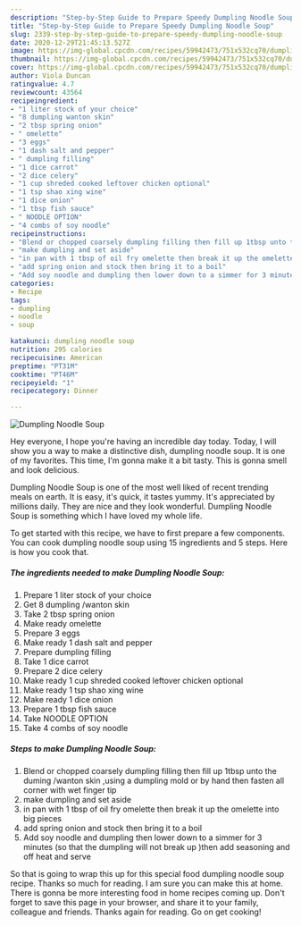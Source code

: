 ```yaml
---
description: "Step-by-Step Guide to Prepare Speedy Dumpling Noodle Soup"
title: "Step-by-Step Guide to Prepare Speedy Dumpling Noodle Soup"
slug: 2339-step-by-step-guide-to-prepare-speedy-dumpling-noodle-soup
date: 2020-12-29T21:45:13.527Z
image: https://img-global.cpcdn.com/recipes/59942473/751x532cq70/dumpling-noodle-soup-recipe-main-photo.jpg
thumbnail: https://img-global.cpcdn.com/recipes/59942473/751x532cq70/dumpling-noodle-soup-recipe-main-photo.jpg
cover: https://img-global.cpcdn.com/recipes/59942473/751x532cq70/dumpling-noodle-soup-recipe-main-photo.jpg
author: Viola Duncan
ratingvalue: 4.7
reviewcount: 43564
recipeingredient:
- "1 liter stock of your choice"
- "8 dumpling wanton skin"
- "2 tbsp spring onion"
- " omelette"
- "3 eggs"
- "1 dash salt and pepper"
- " dumpling filling"
- "1 dice carrot"
- "2 dice celery"
- "1 cup shreded cooked leftover chicken optional"
- "1 tsp shao xing wine"
- "1 dice onion"
- "1 tbsp fish sauce"
- " NOODLE OPTION"
- "4 combs of soy noodle"
recipeinstructions:
- "Blend or chopped coarsely dumpling filling then fill up 1tbsp unto the duming /wanton skin ,using a dumpling mold or by hand then fasten all corner with wet finger tip"
- "make dumpling and set aside"
- "in pan with 1 tbsp of oil fry omelette then break it up the omelette into big pieces"
- "add spring onion and stock then bring it to a boil"
- "Add soy noodle and dumpling then lower down to a simmer for 3 minutes  (so that the dumpling will not break up )then add seasoning and off heat and serve"
categories:
- Recipe
tags:
- dumpling
- noodle
- soup

katakunci: dumpling noodle soup 
nutrition: 295 calories
recipecuisine: American
preptime: "PT31M"
cooktime: "PT46M"
recipeyield: "1"
recipecategory: Dinner

---
```



![Dumpling Noodle Soup](https://img-global.cpcdn.com/recipes/59942473/751x532cq70/dumpling-noodle-soup-recipe-main-photo.jpg)

Hey everyone, I hope you're having an incredible day today. Today, I will show you a way to make a distinctive dish, dumpling noodle soup. It is one of my favorites. This time, I'm gonna make it a bit tasty. This is gonna smell and look delicious.



Dumpling Noodle Soup is one of the most well liked of recent trending meals on earth. It is easy, it's quick, it tastes yummy. It's appreciated by millions daily. They are nice and they look wonderful. Dumpling Noodle Soup is something which I have loved my whole life.


To get started with this recipe, we have to first prepare a few components. You can cook dumpling noodle soup using 15 ingredients and 5 steps. Here is how you cook that.

<!--inarticleads1-->

##### The ingredients needed to make Dumpling Noodle Soup:

1. Prepare 1 liter stock of your choice
1. Get 8 dumpling /wanton skin
1. Take 2 tbsp spring onion
1. Make ready  omelette
1. Prepare 3 eggs
1. Make ready 1 dash salt and pepper
1. Prepare  dumpling filling
1. Take 1 dice carrot
1. Prepare 2 dice celery
1. Make ready 1 cup shreded cooked leftover chicken optional
1. Make ready 1 tsp shao xing wine
1. Make ready 1 dice onion
1. Prepare 1 tbsp fish sauce
1. Take  NOODLE OPTION
1. Take 4 combs of soy noodle




<!--inarticleads2-->

##### Steps to make Dumpling Noodle Soup:

1. Blend or chopped coarsely dumpling filling then fill up 1tbsp unto the duming /wanton skin ,using a dumpling mold or by hand then fasten all corner with wet finger tip
1. make dumpling and set aside
1. in pan with 1 tbsp of oil fry omelette then break it up the omelette into big pieces
1. add spring onion and stock then bring it to a boil
1. Add soy noodle and dumpling then lower down to a simmer for 3 minutes  (so that the dumpling will not break up )then add seasoning and off heat and serve




So that is going to wrap this up for this special food dumpling noodle soup recipe. Thanks so much for reading. I am sure you can make this at home. There is gonna be more interesting food in home recipes coming up. Don't forget to save this page in your browser, and share it to your family, colleague and friends. Thanks again for reading. Go on get cooking!
